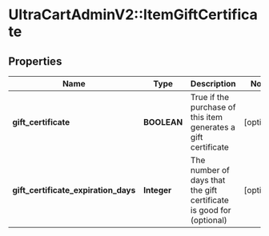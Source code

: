 # UltraCartAdminV2::ItemGiftCertificate

## Properties
Name | Type | Description | Notes
------------ | ------------- | ------------- | -------------
**gift_certificate** | **BOOLEAN** | True if the purchase of this item generates a gift certificate | [optional] 
**gift_certificate_expiration_days** | **Integer** | The number of days that the gift certificate is good for (optional) | [optional] 


